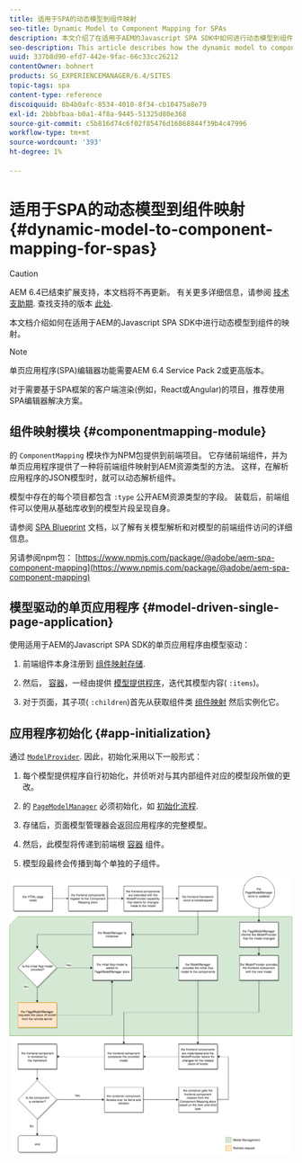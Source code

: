 ```yaml
---
title: 适用于SPA的动态模型到组件映射
seo-title: Dynamic Model to Component Mapping for SPAs
description: 本文介绍了在适用于AEM的Javascript SPA SDK中如何进行动态模型到组件的映射。
seo-description: This article describes how the dynamic model to component mapping occurs in the Javascript SPA SDK for AEM.
uuid: 337b8d90-efd7-442e-9fac-66c33cc26212
contentOwner: bohnert
products: SG_EXPERIENCEMANAGER/6.4/SITES
topic-tags: spa
content-type: reference
discoiquuid: 8b4b0afc-8534-4010-8f34-cb10475a8e79
exl-id: 2bbbfbaa-b0a1-4f8a-9445-51325d80e368
source-git-commit: c5b816d74c6f02f85476d16868844f39b4c47996
workflow-type: tm+mt
source-wordcount: '393'
ht-degree: 1%

---
```


# 适用于SPA的动态模型到组件映射{#dynamic-model-to-component-mapping-for-spas}

>[!CAUTION]
>
>AEM 6.4已结束扩展支持，本文档将不再更新。 有关更多详细信息，请参阅 [技术支助期](https://helpx.adobe.com/cn/support/programs/eol-matrix.html). 查找支持的版本 [此处](https://experienceleague.adobe.com/docs/).

本文档介绍如何在适用于AEM的Javascript SPA SDK中进行动态模型到组件的映射。

>[!NOTE]
>单页应用程序(SPA)编辑器功能需要AEM 6.4 Service Pack 2或更高版本。
>
>对于需要基于SPA框架的客户端渲染(例如，React或Angular)的项目，推荐使用SPA编辑器解决方案。

## 组件映射模块 {#componentmapping-module}

的 `ComponentMapping` 模块作为NPM包提供到前端项目。 它存储前端组件，并为单页应用程序提供了一种将前端组件映射到AEM资源类型的方法。 这样，在解析应用程序的JSON模型时，就可以动态解析组件。

模型中存在的每个项目都包含 `:type` 公开AEM资源类型的字段。 装载后，前端组件可以使用从基础库收到的模型片段呈现自身。

请参阅 [SPA Blueprint](/help/sites-developing/spa-blueprint.md) 文档，以了解有关模型解析和对模型的前端组件访问的详细信息。

另请参阅npm包： [https://www.npmjs.com/package/@adobe/aem-spa-component-mapping](https://www.npmjs.com/package/@adobe/aem-spa-component-mapping)

## 模型驱动的单页应用程序 {#model-driven-single-page-application}

使用适用于AEM的Javascript SPA SDK的单页应用程序由模型驱动：

1. 前端组件本身注册到 [组件映射存储](/help/sites-developing/spa-dynamic-model-to-component-mapping.md#componentmapping-module).
1. 然后， [容器](/help/sites-developing/spa-blueprint.md#container)，一经由提供 [模型提供程序](/help/sites-developing/spa-blueprint.md#the-model-provider)，迭代其模型内容( `:items`)。

1. 对于页面，其子项( `:children`)首先从获取组件类 [组件映射](/help/sites-developing/spa-blueprint.md#componentmapping) 然后实例化它。

## 应用程序初始化 {#app-initialization}

通过 [ `ModelProvider`](/help/sites-developing/spa-blueprint.md#the-model-provider). 因此，初始化采用以下一般形式：

1. 每个模型提供程序自行初始化，并侦听对与其内部组件对应的模型段所做的更改。
1. 的 [ `PageModelManager`](/help/sites-developing/spa-blueprint.md#pagemodelmanager) 必须初始化，如 [初始化流程](/help/sites-developing/spa-blueprint.md).

1. 存储后，页面模型管理器会返回应用程序的完整模型。
1. 然后，此模型将传递到前端根 [容器](/help/sites-developing/spa-blueprint.md#container) 组件。
1. 模型段最终会传播到每个单独的子组件。

![app_model_initialization](assets/app_model_initialization.png)
